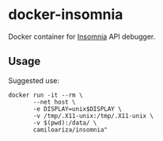 # docker-insomnia

Docker container for [Insomnia](https://insomnia.rest/) API debugger.

## Usage

Suggested use:

```shell
docker run -it --rm \
       --net host \
       -e DISPLAY=unix$DISPLAY \
       -v /tmp/.X11-unix:/tmp/.X11-unix \
       -v $(pwd):/data/ \
       camiloariza/insomnia"
```
